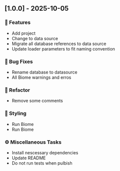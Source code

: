 ## [1.0.0] - 2025-10-05

### 🚀 Features

- Add project
- Change to data source
- Migrate all database references to data source
- Update loader parameters to fit naming convention

### 🐛 Bug Fixes

- Rename database to datasource
- All Biome warnings and erros

### 🚜 Refactor

- Remove some comments

### 🎨 Styling

- Run Biome
- Run Biome

### ⚙️ Miscellaneous Tasks

- Install nescessary dependencies
- Update README
- Do not run tests when pulbish
